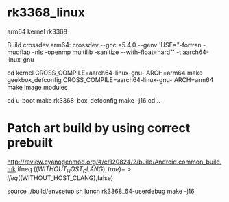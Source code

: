 # rk3368_linux
arm64 kernel rk3368

Build crossdev arm64:
crossdev --gcc =5.4.0 --genv 'USE="-fortran -mudflap -nls -openmp multilib -sanitize --with-float=hard"' -t aarch64-linux-gnu

cd kernel
CROSS_COMPILE=aarch64-linux-gnu- ARCH=arm64 make geekbox_defconfig
CROSS_COMPILE=aarch64-linux-gnu- ARCH=arm64 make Image modules

cd u-boot
make rk3368_box_defconfig
make -j16
cd ..

# Patch art build by using correct prebuilt
http://review.cyanogenmod.org/#/c/120824/2/build/Android.common_build.mk
ifneq ($(WITHOUT_HOST_CLANG),true) -> ifeq ($(WITHOUT_HOST_CLANG),false)

source ./build/envsetup.sh
lunch rk3368_64-userdebug
make -j16
